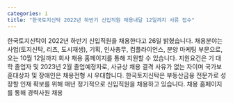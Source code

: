 ```yaml
---
categories: i
title: "한국토지신탁 2022년 하반기 신입직원 채용내달 12일까지 서류 접수"
---
```

한국토지신탁이 2022년 하반기 신입직원을 채용한다고 26일 밝혔습니다. 채용분야는 사업(토지신탁, 리츠, 도시재생), 기획, 인사총무, 컴플라이언스, 분양 마케팅 부문으로, 오는 10월 12일까지 회사 채용 홈페이지를 통해 지원할 수 있습니다. 지원요건은 기 대학 졸업자 및 2023년 2월 졸업예정자로, 사규상 채용 결격 사유가 없는 자이며 국가보훈대상자 및 장애인은 채용전형 시 우대합니다. 한국토지신탁은 부동산금융 전문가로 성장할 인재 확보를 위해 매년 정기적으로 신입직원을 채용하고 있습니다. 채용 홈페이지를 통해 경력사원 채용